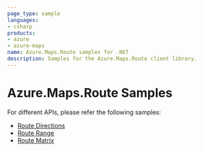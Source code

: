 ```yaml
---
page_type: sample
languages:
- csharp
products:
- azure
- azure-maps
name: Azure.Maps.Route samples for .NET
description: Samples for the Azure.Maps.Route client library.
---
```


# Azure.Maps.Route Samples

For different APIs, please refer the following samples:

* [Route Directions](https://github.com/Azure/azure-sdk-for-net/blob/main/sdk/maps/Azure.Maps.Route/samples/RouteDirectionsSamples.md)
* [Route Range](https://github.com/Azure/azure-sdk-for-net/blob/main/sdk/maps/Azure.Maps.Route/samples/RouteRangeSamples.md)
* [Route Matrix](https://github.com/Azure/azure-sdk-for-net/blob/main/sdk/maps/Azure.Maps.Route/samples/RouteMatrixSamples.md)
